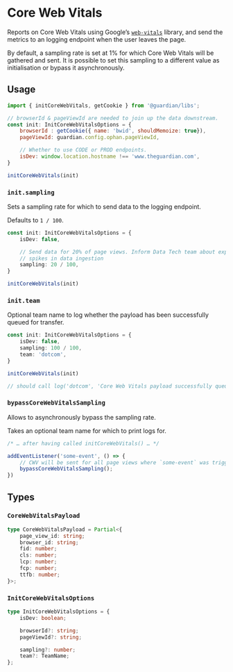 # Core Web Vitals

Reports on Core Web Vitals using Google’s [`web-vitals`] library, and send the
metrics to an logging endpoint when the user leaves the page.

By default, a sampling rate is set at 1% for which Core Web Vitals will be
gathered and sent. It is possible to set this sampling to a different value
as initialisation or bypass it asynchronously.

[`web-vitals`]: https://github.com/GoogleChrome/web-vitals

## Usage

```js
import { initCoreWebVitals, getCookie } from '@guardian/libs';

// browserId & pageViewId are needed to join up the data downstream.
const init: InitCoreWebVitalsOptions = {
    browserId : getCookie({ name: 'bwid', shouldMemoize: true}),
    pageViewId: guardian.config.ophan.pageViewId,

    // Whether to use CODE or PROD endpoints.
    isDev: window.location.hostname !== 'www.theguardian.com',
}

initCoreWebVitals(init)
```

### `init.sampling`

Sets a sampling rate for which to send data to the logging endpoint.

Defaults to `1 / 100`.

```ts
const init: InitCoreWebVitalsOptions = {
    isDev: false,

    // Send data for 20% of page views. Inform Data Tech team about expected
    // spikes in data ingestion
    sampling: 20 / 100,
}

initCoreWebVitals(init)
```

### `init.team`

Optional team name to log whether the payload has been successfully queued for
transfer.

```ts
const init: InitCoreWebVitalsOptions = {
    isDev: false,
    sampling: 100 / 100,
    team: 'dotcom',
}

initCoreWebVitals(init)

// should call log('dotcom', 'Core Web Vitals payload successfully queued […]')
```

### `bypassCoreWebVitalsSampling`

Allows to asynchronously bypass the sampling rate.

Takes an optional team name for which to print logs for.

```ts
/* … after having called initCoreWebVitals() … */

addEventListener('some-event', () => {
    // CWV will be sent for all page views where `some-event` was triggered
    bypassCoreWebVitalsSampling();
})
```


## Types

### `CoreWebVitalsPayload`

```ts
type CoreWebVitalsPayload = Partial<{
	page_view_id: string;
	browser_id: string;
	fid: number;
	cls: number;
	lcp: number;
	fcp: number;
	ttfb: number;
}>;
```

### `InitCoreWebVitalsOptions`

```ts
type InitCoreWebVitalsOptions = {
	isDev: boolean;

	browserId?: string;
	pageViewId?: string;

	sampling?: number;
	team?: TeamName;
};
```
